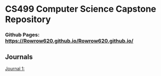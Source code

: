 # CS499 Computer Science Capstone Repository
### Github Pages: https://Rowrow620.github.io/Rowrow620.github.io/

## Journals
[Journal 1:](CS499_Documents/Journal1 "Journal 1")
